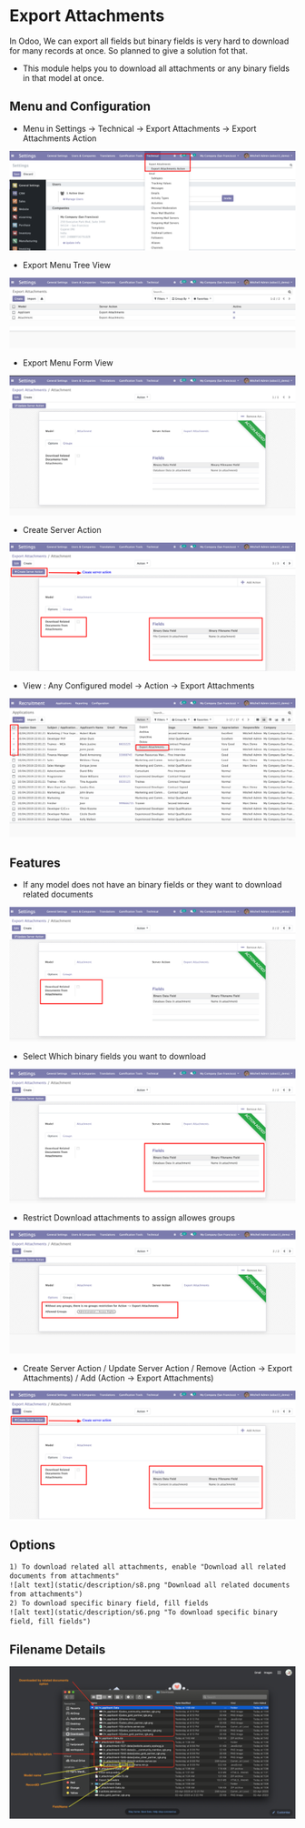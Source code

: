 # Export Attachments

In Odoo, We can export all fields but binary fields is very hard to download for many records at once. So planned to give a solution fot that.

- This module helps you to download all attachments or any binary fields in that model at once.
    
## Menu and Configuration
    
- Menu in Settings -> Technical -> Export Attachments -> Export Attachments Action

![alt text](static/description/s1.png "Export Attachment Menu")

- Export Menu Tree View

![alt text](static/description/s2.png "Export Menu Tree View")

- Export Menu Form View

![alt text](static/description/s3.png "Export Menu Form View")

- Create Server Action

![alt text](static/description/s9.png "Create Server Action")

- View : Any Configured model -> Action -> Export Attachments

![alt text](static/description/s4.png "Configured model -> Action -> Export Attachments")

## Features
    
- If any model does not have an binary fields or they want to download related documents

![alt text](static/description/s5.png "If any model does not have an binary fields or they want to download related documents")

- Select Which binary fields you want to download

![alt text](static/description/s6.png "Select Which binary fields you want to download")

- Restrict Download attachments to assign allowes groups

![alt text](static/description/s7.png "Restrict Download attachments to assign allowes groups")

- Create Server Action / Update Server Action / Remove (Action -> Export Attachments) / Add (Action -> Export Attachments)

![alt text](static/description/s9.png "Configured model -> Action -> Export Attachments")

## Options
    1) To download related all attachments, enable "Download all related documents from attachments"
    ![alt text](static/description/s8.png "Download all related documents from attachments")
    2) To download specific binary field, fill fields
    ![alt text](static/description/s6.png "To download specific binary field, fill fields")

## Filename Details
![alt text](static/description/s10.png "Configured model -> Action -> Export Attachments")